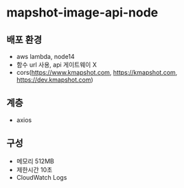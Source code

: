 # mapshot-image-api-node
## 배포 환경
- aws lambda, node14 
- 함수 url 사용, api 게이트웨이 X 
- cors(https://www.kmapshot.com, https://kmapshot.com, https://dev.kmapshot.com)

## 계층
- axios

## 구성
- 메모리 512MB
- 제한시간 10초
- CloudWatch Logs